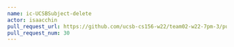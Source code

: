 ```yaml
---
name: ic-UCSBSubject-delete
actor: isaacchin
pull_request_url: https://github.com/ucsb-cs156-w22/team02-w22-7pm-3/pull/30
pull_request_num: 30
---
```

